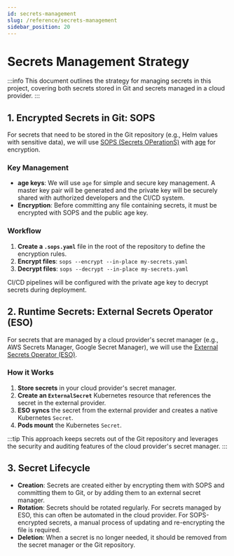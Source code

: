 ```yaml
---
id: secrets-management
slug: /reference/secrets-management
sidebar_position: 20
---
```


# Secrets Management Strategy

:::info This document outlines the strategy for managing secrets in this project, covering both secrets stored in Git and secrets managed in a cloud provider. :::

## 1. Encrypted Secrets in Git: SOPS

For secrets that need to be stored in the Git repository (e.g., Helm values with sensitive data), we will use [SOPS (Secrets OPerationS)](https://github.com/getsops/sops) with [age](https://github.com/FiloSottile/age) for encryption.

### Key Management

- **age keys**: We will use `age` for simple and secure key management. A master key pair will be generated and the private key will be securely shared with authorized developers and the CI/CD system.
- **Encryption**: Before committing any file containing secrets, it must be encrypted with SOPS and the public age key.

### Workflow

1.  **Create a `.sops.yaml`** file in the root of the repository to define the encryption rules.
2.  **Encrypt files**: `sops --encrypt --in-place my-secrets.yaml`
3.  **Decrypt files**: `sops --decrypt --in-place my-secrets.yaml`

CI/CD pipelines will be configured with the private age key to decrypt secrets during deployment.

## 2. Runtime Secrets: External Secrets Operator (ESO)

For secrets that are managed by a cloud provider's secret manager (e.g., AWS Secrets Manager, Google Secret Manager), we will use the [External Secrets Operator (ESO)](https://external-secrets.io/).

### How it Works

1.  **Store secrets** in your cloud provider's secret manager.
2.  **Create an `ExternalSecret`** Kubernetes resource that references the secret in the external provider.
3.  **ESO syncs** the secret from the external provider and creates a native Kubernetes `Secret`.
4.  **Pods mount** the Kubernetes `Secret`.

:::tip This approach keeps secrets out of the Git repository and leverages the security and auditing features of the cloud provider's secret manager. :::

## 3. Secret Lifecycle

- **Creation**: Secrets are created either by encrypting them with SOPS and committing them to Git, or by adding them to an external secret manager.
- **Rotation**: Secrets should be rotated regularly. For secrets managed by ESO, this can often be automated in the cloud provider. For SOPS-encrypted secrets, a manual process of updating and re-encrypting the file is required.
- **Deletion**: When a secret is no longer needed, it should be removed from the secret manager or the Git repository.
